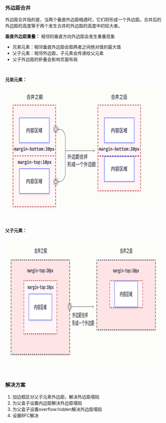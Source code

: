 ### 外边距合并

外边距合并指的是，当两个垂直外边距相遇时，它们将形成一个外边距。合并后的外边距的高度等于两个发生合并的外边距的高度中的较大者。

**垂直外边距重叠：**
相邻的垂直方向外边距会发生重叠现象

- 兄弟元素：相邻垂直外边距会取两者之间绝对值的最大值
- 父子元素：相邻外边距，子元素会传递给父元素
- 父子外边距的折叠会影响页面布局

<br>

**兄弟元素：**

<img width="700" height="400" src="../image/外边距合并.png">

<br>

<br>

<br>

**父子元素：**

<img width="700" height="400" src="../image/父子元素.png">


<br>

<br>

<br>

### 解决方案

1. 加边框区分父子元素外边距，解决外边距塌陷
2. 为父盒子设置内边距解决外边距塌陷
3. 为父盒子设置overflow:hidden解决外边距塌陷
4. 设置BFC解决